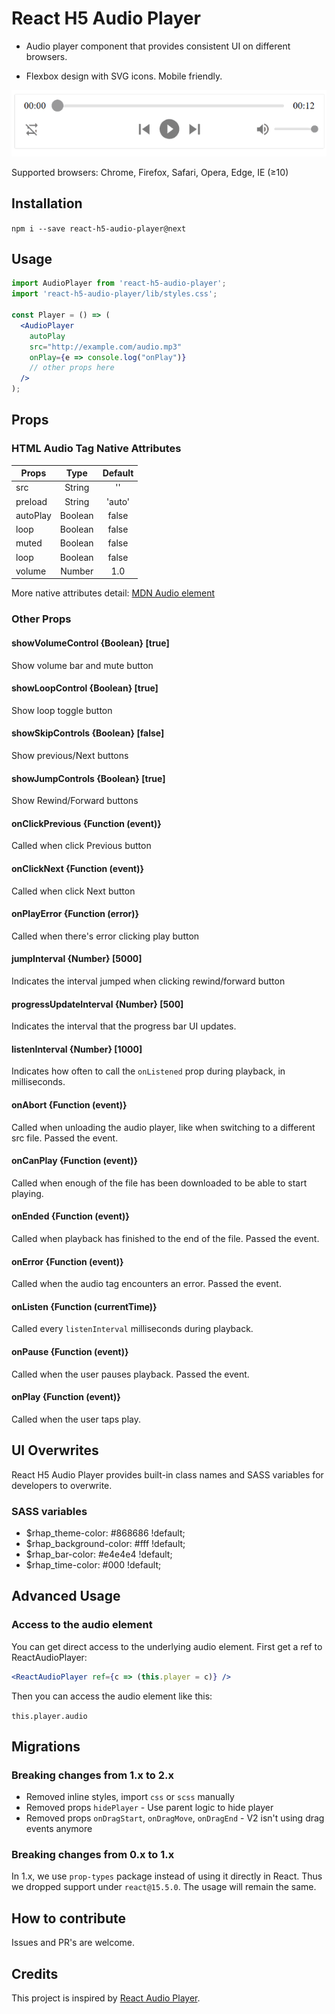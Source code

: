 # React H5 Audio Player

* Audio player component that provides consistent UI on different browsers.

* Flexbox design with SVG icons. Mobile friendly.

![screenshot](./screenshot.png)

Supported browsers: Chrome, Firefox, Safari, Opera, Edge, IE (≥10)

## Installation

`npm i --save react-h5-audio-player@next`

## Usage

```jsx
import AudioPlayer from 'react-h5-audio-player';
import 'react-h5-audio-player/lib/styles.css';

const Player = () => (
  <AudioPlayer
    autoPlay
    src="http://example.com/audio.mp3"
    onPlay={e => console.log("onPlay")}
    // other props here
  />
);
```

## Props

### HTML Audio Tag Native Attributes

| Props    |  Type   | Default |
| -------- | :-----: | :-----: |
| src      | String  |   ''    |
| preload  | String  | 'auto'  |
| autoPlay | Boolean |  false  |
| loop     | Boolean |  false  |
| muted    | Boolean |  false  |
| loop     | Boolean |  false  |
| volume   | Number  |   1.0   |

More native attributes detail: [MDN Audio element](https://developer.mozilla.org/en-US/docs/Web/HTML/Element/audio)

### Other Props

#### showVolumeControl {Boolean} [true]

Show volume bar and mute button

#### showLoopControl {Boolean} [true]

Show loop toggle button

#### showSkipControls {Boolean} [false]

Show previous/Next buttons

#### showJumpControls {Boolean} [true]

Show Rewind/Forward buttons

#### onClickPrevious {Function (event)}

Called when click Previous button

#### onClickNext {Function (event)}

Called when click Next button

#### onPlayError {Function (error)}

Called when there's error clicking play button

#### jumpInterval {Number} [5000]

Indicates the interval jumped when clicking rewind/forward button

#### progressUpdateInterval {Number} [500]

Indicates the interval that the progress bar UI updates.

#### listenInterval {Number} [1000]

Indicates how often to call the `onListened` prop during playback, in milliseconds.

#### onAbort {Function (event)}

Called when unloading the audio player, like when switching to a different src file. Passed the event.

#### onCanPlay {Function (event)}

Called when enough of the file has been downloaded to be able to start playing.

#### onEnded {Function (event)}

Called when playback has finished to the end of the file. Passed the event.

#### onError {Function (event)}

Called when the audio tag encounters an error. Passed the event.

#### onListen {Function (currentTime)}

Called every `listenInterval` milliseconds during playback.

#### onPause {Function (event)}

Called when the user pauses playback. Passed the event.

#### onPlay {Function (event)}

Called when the user taps play.

## UI Overwrites

React H5 Audio Player provides built-in class names and SASS variables for developers to overwrite.

### SASS variables

- $rhap_theme-color: #868686 !default;
- $rhap_background-color: #fff !default;
- $rhap_bar-color: #e4e4e4 !default;
- $rhap_time-color: #000 !default;

## Advanced Usage

### Access to the audio element

You can get direct access to the underlying audio element. First get a ref to ReactAudioPlayer:

```jsx
<ReactAudioPlayer ref={c => (this.player = c)} />
```

Then you can access the audio element like this:

`this.player.audio`

## Migrations

### Breaking changes from 1.x to 2.x

- Removed inline styles, import `css` or `scss` manually
- Removed props `hidePlayer` - Use parent logic to hide player
- Removed props `onDragStart`, `onDragMove`, `onDragEnd` - V2 isn't using drag events anymore

### Breaking changes from 0.x to 1.x

In 1.x, we use `prop-types` package instead of using it directly in React. Thus we dropped support under `react@15.5.0`. The usage will remain the same.


## How to contribute

Issues and PR's are welcome.

## Credits

This project is inspired by [React Audio Player](https://github.com/justinmc/react-audio-player).
